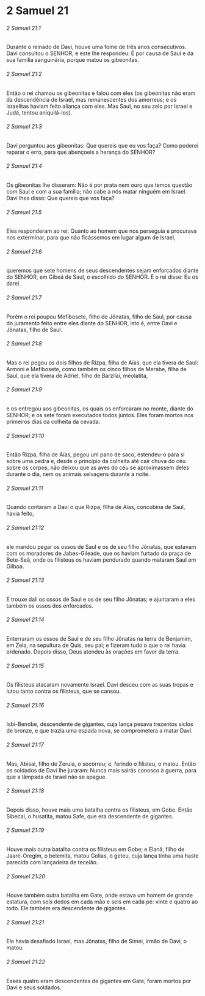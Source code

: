 # 2 Samuel 21

###### 2 Samuel 21:1

Durante o reinado de Davi, houve uma fome de três anos consecutivos. Davi consultou o SENHOR, e este lhe respondeu: É por causa de Saul e da sua família sanguinária, porque matou os gibeonitas.

###### 2 Samuel 21:2

Então o rei chamou os gibeonitas e falou com eles (os gibeonitas não eram da descendência de Israel, mas remanescentes dos amorreus; e os israelitas haviam feito aliança com eles. Mas Saul, no seu zelo por Israel e Judá, tentou aniquilá-los).

###### 2 Samuel 21:3

Davi perguntou aos gibeonitas: Que quereis que eu vos faça? Como poderei reparar o erro, para que abençoeis a herança do SENHOR?

###### 2 Samuel 21:4

Os gibeonitas lhe disseram: Não é por prata nem ouro que temos questão com Saul e com a sua família; não cabe a nós matar ninguém em Israel. Davi lhes disse: Que quereis que vos faça?

###### 2 Samuel 21:5

Eles responderam ao rei: Quanto ao homem que nos perseguia e procurava nos exterminar, para que não ficássemos em lugar algum de Israel,

###### 2 Samuel 21:6

queremos que sete homens de seus descendentes sejam enforcados diante do SENHOR, em Gibeá de Saul, o escolhido do SENHOR. E o rei disse: Eu os darei.

###### 2 Samuel 21:7

Porém o rei poupou Mefibosete, filho de Jônatas, filho de Saul, por causa do juramento feito entre eles diante do SENHOR, isto é, entre Davi e Jônatas, filho de Saul.

###### 2 Samuel 21:8

Mas o rei pegou os dois filhos de Rizpa, filha de Aías, que ela tivera de Saul: Armoni e Mefibosete, como também os cinco filhos de Merabe, filha de Saul, que ela tivera de Adriel, filho de Barzilai, meolatita,

###### 2 Samuel 21:9

e os entregou aos gibeonitas, os quais os enforcaram no monte, diante do SENHOR; e os sete foram executados todos juntos. Eles foram mortos nos primeiros dias da colheita da cevada.

###### 2 Samuel 21:10

Então Rizpa, filha de Aías, pegou um pano de saco, estendeu-o para si sobre uma pedra e, desde o princípio da colheita até cair chuva do céu sobre os corpos, não deixou que as aves do céu se aproximassem deles durante o dia, nem os animais selvagens durante a noite.

###### 2 Samuel 21:11

Quando contaram a Davi o que Rizpa, filha de Aías, concubina de Saul, havia feito,

###### 2 Samuel 21:12

ele mandou pegar os ossos de Saul e os de seu filho Jônatas, que estavam com os moradores de Jabes-Gileade, que os haviam furtado da praça de Bete-Seã, onde os filisteus os haviam pendurado quando mataram Saul em Gilboa.

###### 2 Samuel 21:13

E trouxe dali os ossos de Saul e os de seu filho Jônatas; e ajuntaram a eles também os ossos dos enforcados.

###### 2 Samuel 21:14

Enterraram os ossos de Saul e de seu filho Jônatas na terra de Benjamim, em Zela, na sepultura de Quis, seu pai; e fizeram tudo o que o rei havia ordenado. Depois disso, Deus atendeu às orações em favor da terra.

###### 2 Samuel 21:15

Os filisteus atacaram novamente Israel. Davi desceu com as suas tropas e lutou tanto contra os filisteus, que se cansou.

###### 2 Samuel 21:16

Isbi-Benobe, descendente de gigantes, cuja lança pesava trezentos siclos de bronze, e que trazia uma espada nova, se comprometera a matar Davi.

###### 2 Samuel 21:17

Mas, Abisai, filho de Zeruia, o socorreu; e, ferindo o filisteu, o matou. Então os soldados de Davi lhe juraram: Nunca mais sairás conosco à guerra, para que a lâmpada de Israel não se apague.

###### 2 Samuel 21:18

Depois disso, houve mais uma batalha contra os filisteus, em Gobe. Então Sibecai, o husatita, matou Safe, que era descendente de gigantes.

###### 2 Samuel 21:19

Houve mais outra batalha contra os filisteus em Gobe; e Elanã, filho de Jaaré-Oregim, o belemita, matou Golias, o geteu, cuja lança tinha uma haste parecida com lançadeira de tecelão.

###### 2 Samuel 21:20

Houve também outra batalha em Gate, onde estava um homem de grande estatura, com seis dedos em cada mão e seis em cada pé: vinte e quatro ao todo. Ele também era descendente de gigantes.

###### 2 Samuel 21:21

Ele havia desafiado Israel, mas Jônatas, filho de Simei, irmão de Davi, o matou.

###### 2 Samuel 21:22

Esses quatro eram descendentes de gigantes em Gate; foram mortos por Davi e seus soldados.

